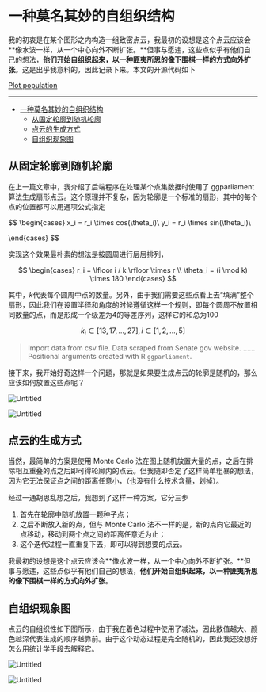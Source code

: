 # 一种莫名其妙的自组织结构

我的初衷是在某个图形之内构造一组致密点云，我最初的设想是这个点云应该会**像水波一样，从一个中心向外不断扩张。**但事与愿违，这些点似乎有他们自己的想法，**他们开始自组织起来，以一种匪夷所思的像下围棋一样的方式向外扩张**。这是出乎我意料的，因此记录下来。本文的开源代码如下

[Plot population](https://observablehq.com/@listenzcc/plot-population)

---
- [一种莫名其妙的自组织结构](#一种莫名其妙的自组织结构)
  - [从固定轮廓到随机轮廓](#从固定轮廓到随机轮廓)
  - [点云的生成方式](#点云的生成方式)
  - [自组织现象图](#自组织现象图)


## 从固定轮廓到随机轮廓

在上一篇文章中，我介绍了后端程序在处理某个点集数据时使用了 ggparliament 算法生成扇形点云。这个原理并不复杂，因为轮廓是一个标准的扇形，其中的每个点的位置都可以用通项公式指定

$$
\begin{cases}
x_i = r_i \times cos(\theta_i)\\
y_i = r_i \times sin(\theta_i)\\

\end{cases}
$$

实现这个效果最朴素的想法是按圆周进行层层排列，

$$
\begin{cases}
r_i = \lfloor i / k \rfloor \times r \\
\theta_i = (i \mod k) \times 180
\end{cases}
$$

其中，$k$代表每个圆周中点的数量。另外，由于我们需要这些点看上去“填满”整个扇形，因此我们在设置半径和角度的时候遵循这样一个规则，即每个圆周不放置相同数量的点，而是形成一个级差为$4$的等差序列，这样它的和总为$100$

$$
k_i \in [13, 17, ..., 27], i \in [1, 2, ..., 5]
$$

> Import data from csv file. Data scraped from Senate gov website. …… Positional arguments created with R `ggparliament`.
> 

接下来，我开始好奇这样一个问题，那就是如果要生成点云的轮廓是随机的，那么应该如何放置这些点呢？

![Untitled](%E4%B8%80%E7%A7%8D%E8%8E%AB%E5%90%8D%E5%85%B6%E5%A6%99%E7%9A%84%E8%87%AA%E7%BB%84%E7%BB%87%E7%BB%93%E6%9E%84%204d90ad938d4c477ba1bd75ec6ad4d69e/Untitled.png)

![Untitled](%E4%B8%80%E7%A7%8D%E8%8E%AB%E5%90%8D%E5%85%B6%E5%A6%99%E7%9A%84%E8%87%AA%E7%BB%84%E7%BB%87%E7%BB%93%E6%9E%84%204d90ad938d4c477ba1bd75ec6ad4d69e/Untitled%201.png)

## 点云的生成方式

当然，最简单的方案是使用 Monte Carlo 法在图上随机放置大量的点，之后在排除相互重叠的点之后即可得轮廓内的点云。但我随即否定了这样简单粗暴的想法，因为它无法保证点之间的距离任意小，（也没有什么技术含量，划掉）。

经过一通胡思乱想之后，我想到了这样一种方案，它分三步

1. 首先在轮廓中随机放置一颗种子点；
2. 之后不断放入新的点，但与 Monte Carlo 法不一样的是，新的点向它最近的点移动，移动到两个点之间的距离任意近为止；
3. 这个迭代过程一直重复下去，即可以得到想要的点云。

我最初的设想是这个点云应该会**像水波一样，从一个中心向外不断扩张。**但事与愿违，这些点似乎有他们自己的想法，**他们开始自组织起来，以一种匪夷所思的像下围棋一样的方式向外扩张**。

## 自组织现象图

点云的自组织性如下图所示，由于我在着色过程中使用了减法，因此数值越大、颜色越深代表生成的顺序越靠前。由于这个动态过程是完全随机的，因此我还没想好怎么用统计学手段去解释它。

![Untitled](%E4%B8%80%E7%A7%8D%E8%8E%AB%E5%90%8D%E5%85%B6%E5%A6%99%E7%9A%84%E8%87%AA%E7%BB%84%E7%BB%87%E7%BB%93%E6%9E%84%204d90ad938d4c477ba1bd75ec6ad4d69e/Untitled%202.png)

![Untitled](%E4%B8%80%E7%A7%8D%E8%8E%AB%E5%90%8D%E5%85%B6%E5%A6%99%E7%9A%84%E8%87%AA%E7%BB%84%E7%BB%87%E7%BB%93%E6%9E%84%204d90ad938d4c477ba1bd75ec6ad4d69e/Untitled%203.png)
